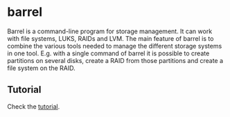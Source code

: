 
barrel
======

Barrel is a command-line program for storage management. It can work
with file systems, LUKS, RAIDs and LVM. The main feature of barrel is
to combine the various tools needed to manage the different storage
systems in one tool. E.g. with a single command of barrel it is
possible to create partitions on several disks, create a RAID from
those partitions and create a file system on the RAID.

Tutorial
--------

Check the [tutorial](doc/tutorial.md).

